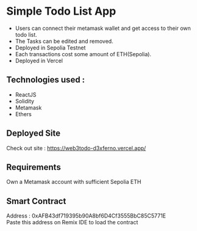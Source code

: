 # Simple Todo List App
* Users can connect their metamask wallet and get access to their own todo list.
* The Tasks can be edited and removed.
* Deployed in Sepolia Testnet
* Each transactions cost some amount of ETH(Sepolia).
* Deployed in Vercel

## Technologies used : <br/>
* ReactJS<br/>
* Solidity<br/>
* Metamask<br/>
* Ethers

## Deployed Site
Check out site : https://web3todo-d3xferno.vercel.app/

## Requirements
Own a Metamask account with sufficient Sepolia ETH

## Smart Contract
Address : 0xAFB43df719395b90A8bf6D4Cf3555BbC85C5771E </br>
Paste this address on Remix IDE to load the contract
